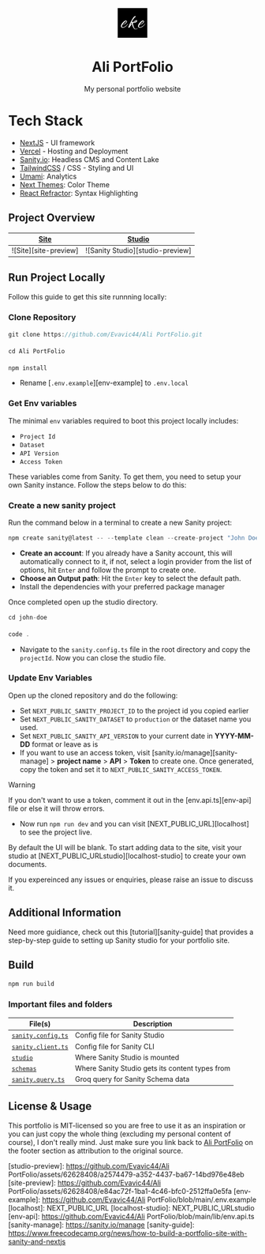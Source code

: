 <div align="center">
<a href=process.env.NEXT_PUBLIC_URL><img src="./public/logo.png" width="60px"></a>
</div>

<div align="center">
<h1>Ali PortFolio</h1>
<p>My personal portfolio website</p>
</div>

# Tech Stack

- [NextJS][nextjs] - UI framework
- [Vercel][vercel] - Hosting and Deployment
- [Sanity.io][sanity]: Headless CMS and Content Lake
- [TailwindCSS][tailwind] / CSS - Styling and UI
- [Umami][umami]: Analytics
- [Next Themes][nexttheme]: Color Theme
- [React Refractor][reactrefractor]: Syntax Highlighting

## Project Overview

| [Site][site]          | [Studio][studio]                 |
| --------------------- | -------------------------------- |
| ![Site][site-preview] | ![Sanity Studio][studio-preview] |

## Run Project Locally

Follow this guide to get this site runnning locally:

### Clone Repository

```js
git clone https://github.com/Evavic44/Ali PortFolio.git

cd Ali PortFolio

npm install
```

- Rename [`.env.example`][env-example] to `.env.local`

### Get Env variables

The minimal `env` variables required to boot this project locally includes:

- `Project Id`
- `Dataset`
- `API Version`
- `Access Token`

These variables come from Sanity. To get them, you need to setup your own Sanity instance. Follow the steps below to do this:

### Create a new sanity project

Run the command below in a terminal to create a new Sanity project:

```js
npm create sanity@latest -- --template clean --create-project "John Doe" --dataset production
```

- **Create an account**: If you already have a Sanity account, this will automatically connect to it, if not, select a login provider from the list of options, hit `Enter` and follow the prompt to create one.
- **Choose an Output path**: Hit the `Enter` key to select the default path.
- Install the dependencies with your preferred package manager

Once completed open up the studio directory.

```js
cd john-doe

code .
```

- Navigate to the `sanity.config.ts` file in the root directory and copy the `projectId`. Now you can close the studio file.

### Update Env Variables

Open up the cloned repository and do the following:

- Set `NEXT_PUBLIC_SANITY_PROJECT_ID` to the project id you copied earlier
- Set `NEXT_PUBLIC_SANITY_DATASET` to `production` or the dataset name you used.
- Set `NEXT_PUBLIC_SANITY_API_VERSION` to your current date in **YYYY-MM-DD** format or leave as is
- If you want to use an access token, visit [sanity.io/manage][sanity-manage] > **project name** > **API** > **Token** to create one. Once generated, copy the token and set it to `NEXT_PUBLIC_SANITY_ACCESS_TOKEN`.

> [!Warning]
> If you don't want to use a token, comment it out in the [env.api.ts][env-api] file or else it will throw errors.

- Now run `npm run dev` and you can visit [NEXT_PUBLIC_URL][localhost] to see the project live.

By default the UI will be blank. To start adding data to the site, visit your studio at [NEXT_PUBLIC_URLstudio][localhost-studio] to create your own documents.

If you expereinced any issues or enquiries, please raise an issue to discuss it.

## Additional Information

Need more guidiance, check out this [tutorial][sanity-guide] that provides a step-by-step guide to setting up Sanity studio for your portfolio site.

## Build

```bash
npm run build
```

### Important files and folders

| File(s)                                        | Description                                     |
| ---------------------------------------------- | ----------------------------------------------- |
| [`sanity.config.ts`](sanity.config.ts)         | Config file for Sanity Studio                   |
| [`sanity.client.ts`](lib/sanity.client.ts)     | Config file for Sanity CLI                      |
| [`studio`](./app/studio/[[...index]]/page.tsx) | Where Sanity Studio is mounted                  |
| [`schemas`](./schemas)                         | Where Sanity Studio gets its content types from |
| [`sanity.query.ts`](./lib/sanity.query.ts)     | Groq query for Sanity Schema data               |

## License & Usage
This portfolio is MIT-licensed so you are free to use it as an inspiration or you can just copy the whole thing (excluding my personal content of course), I don't really mind. Just make sure you link back to [Ali PortFolio][site] on the footer section as attribution to the original source.

<!-- Link Refs -->

[nextjs]: https://nextjs.org
[vercel]: https://vercel.com
[sanity]: https://sanity.io
[tailwind]: https://tailwindcss.com
[umami]: https://umami.is
[planetscale]: https://planetscale.com/
[nexttheme]: https://github.com/pacocoursey/next-themes
[reactrefractor]: https://github.com/rexxars/react-refractor
[site]: NEXT_PUBLIC_URL
[studio]: NEXT_PUBLIC_URL/studio
[studio-preview]: https://github.com/Evavic44/Ali PortFolio/assets/62628408/a2574479-a352-4437-ba67-14bd976e48eb
[site-preview]: https://github.com/Evavic44/Ali PortFolio/assets/62628408/e84ac72f-1ba1-4c46-bfc0-2512ffa0e5fa
[env-example]: https://github.com/Evavic44/Ali PortFolio/blob/main/.env.example
[localhost]: NEXT_PUBLIC_URL
[localhost-studio]: NEXT_PUBLIC_URLstudio
[env-api]: https://github.com/Evavic44/Ali PortFolio/blob/main/lib/env.api.ts
[sanity-manage]: https://sanity.io/manage
[sanity-guide]: https://www.freecodecamp.org/news/how-to-build-a-portfolio-site-with-sanity-and-nextjs
